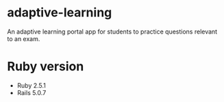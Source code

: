 # adaptive-learning

An adaptive learning portal app for students to practice questions relevant to
an exam.

# Ruby version

 * Ruby  2.5.1
 * Rails 5.0.7
